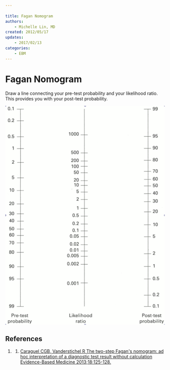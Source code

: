 ```yaml
---

title: Fagan Nomogram
authors:
    - Michelle Lin, MD
created: 2012/05/17
updates:
    - 2017/02/13
categories:
    - EBM
---
```


# Fagan Nomogram

Draw a line connecting your pre-test probability and your likelihood ratio. This provides you with your post-test probability.

![](image-1.png)

## References

1. 1. [Caraguel CGB, Vanderstichel R The two-step Fagan's nomogram: ad hoc interpretation of a diagnostic test result without calculation Evidence-Based Medicine 2013;18:125-128.](https://www.ncbi.nlm.nih.gov/pubmed/23468201)
